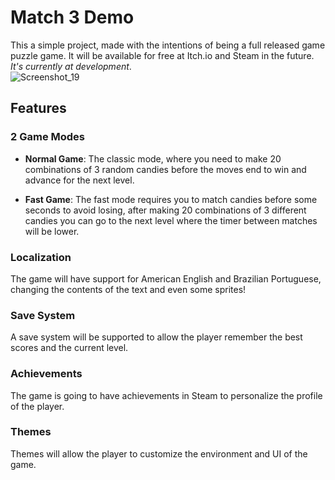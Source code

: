 # Match 3 Demo 

This a simple project, made with the intentions of being a full released game puzzle game. It will be available for free at Itch.io and Steam in the future. *It's currently at development*.   
![Screenshot_19](https://github.com/user-attachments/assets/77797177-b3fb-4639-a0fc-dd40317e2722)

## Features 


### **2 Game Modes**
   - **Normal Game**: The classic mode, where you need to make 20 combinations of 3 random candies before the moves end to win and advance for the next level.
     
   - **Fast Game**: The fast mode requires you to match candies before some seconds to avoid losing, after making 20 combinations of 3 different candies you can go to the next level where the timer between matches will be lower.

### **Localization**
  The game will have support for American English and Brazilian Portuguese, changing the contents of the text and even some sprites! 

### **Save System**
  A save system will be supported to allow the player remember the best scores and the current level. 

### **Achievements**
  The game is going to have achievements in Steam to personalize the profile of the player. 
  
### **Themes**
  Themes will allow the player to customize the environment and UI of the game.
